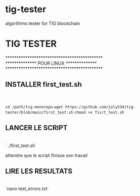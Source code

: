 # tig-tester
algorithms tester for TIG blockchain 
<H1>TIG TESTER</H1>
********************************************<br/>
************** POUR LINUX **************<br/>
********************************************<br/>
<h2>INSTALLER first_test.sh</h2><br/>

`cd /path/tig-monorepo`
`wget https://github.com/joly534/tig-tester/blob/main/first_test.sh`
`chmod +x fisrt_test.sh`

<h2>LANCER LE SCRIPT</h2><br/>
` ./first_test.sh`

attendre que le script finisse son travail

<h2>LIRE LES RESULTATS</h2><br/>
`nano test_errors.txt`
